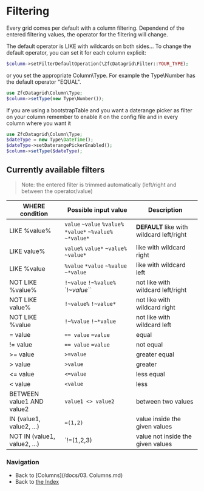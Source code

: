 # Filtering

Every grid comes per default with a column filtering. 
Dependend of the entered filtering values, the operator for the filtering will change.

The default operator is LIKE with wildcards on both sides...
To change the default operator, you can set it for each column explicit:
```php
$column->setFilterDefaultOperation(\ZfcDatagrid\Filter::YOUR_TYPE);
```

or you set the appropriate Column\Type. For example the Type\Number has the default operator "EQUAL".
```php
use ZfcDatagrid\Column\Type;
$column->setType(new Type\Number());
```

If you are using a bootstrapTable and you want a daterange picker as filter on your column remember to enable it on the config file and in every column where you want it
```php
use ZfcDatagrid\Column\Type;
$dateType = new Type\DateTime();
$dateType->setDaterangePickerEnabled();
$column->setType($dateType);
```

## Currently available filters
> Note: the entered filter is trimmed automatically (left/right and between the operator/value)


| WHERE condition   | Possible input value  | Description       |
| -------------     |-------------          | -----         |
| LIKE %value%      | `value` `~value` `%value%` `*value*` `~%value%` `~*value*` | **DEFAULT** like with wildcard left/right |
| LIKE value%       | `value%` `value*` `~value%` `~value*` | like with wildcard right |
| LIKE %value       | `%value` `*value` `~%value` `~*value` | like with wildcard left |
| NOT LIKE %value%  | `!~value` `!~%value%` `!~*value*``    | not like with wildcard left/right |
| NOT LIKE value%   | `!~value%` `!~value*`                 | not like with wildcard right |
| NOT LIKE %value   | `!~%value` `!~*value`                 | not like with wildcard left |
| = value           | `== value` `=value`                   | equal |
| != value          | `== value` `=value`                   | not equal |
| >= value          | `>=value`                             | greater equal |
| > value           | `>value`                              | greater |
| <= value          | `<=value`                             | less equal |
| < value           | `<value`                              | less |
| BETWEEN value1 AND value2  | `value1 <> value2`           | between two values |
| IN (value1, value2, ...) | `=(1,2)`                       | value inside the given values |
| NOT IN (value1, value2, ...)  | `!=(1,2,3)                | value not inside the given values |



### Navigation

* Back to [Columns](/docs/03. Columns.md)
* Back to [the Index](/docs/README.md)
